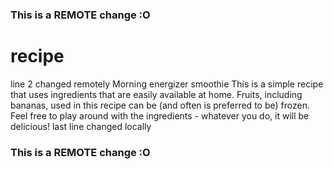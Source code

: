 ### This is a REMOTE change :O
# recipe
line 2 changed remotely
Morning energizer smoothie
This is a simple recipe that uses ingredients that are easily available at home.
Fruits, including bananas, used in this recipe can be (and often is preferred to be) frozen. 
Feel free to play around with the ingredients - whatever you do, it will be delicious!
last line changed locally
### This is a REMOTE change :O
